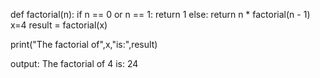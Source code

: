 def factorial(n):
    if n == 0 or n == 1:
        return 1
    else:
        return n * factorial(n - 1)
x=4
result = factorial(x)

print("The factorial of",x,"is:",result)


output:
The factorial of 4 is: 24